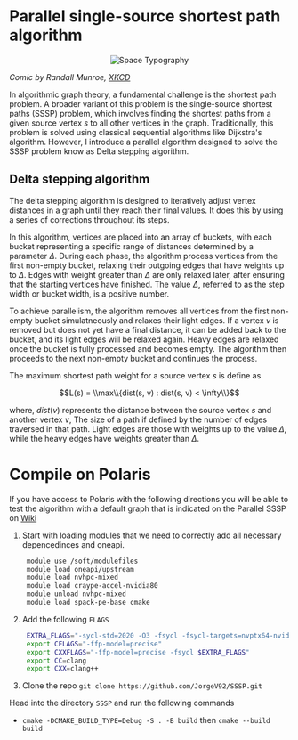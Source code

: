# Parallel single-source shortest path algorithm 

<p align="center">
  <img src="https://imgs.xkcd.com/comics/space_typography.png" alt="Space Typography">
</p>

_Comic by Randall Munroe, [XKCD](https://xkcd.com/590/)_

In algorithmic graph theory, a fundamental challenge is the shortest path problem. A broader variant of this problem is the single-source shortest paths (SSSP) problem, which involves finding the shortest paths from a given source vertex $s$ to all other vertices in the graph. Traditionally, this problem is solved using classical sequential algorithms like Dijkstra's algorithm. However, I introduce a parallel algorithm designed to solve the SSSP problem know as Delta stepping algorithm.

## Delta stepping algorithm 

The delta stepping algorithm is designed to iteratively adjust vertex distances in a graph until they reach their final values. It does this by using a series of corrections throughout its steps. 

In this algorithm, vertices are placed into an array of buckets, with each bucket representing a specific range of distances determined by a parameter $\Delta$.  During each phase, the algorithm process vertices from the first non-empty bucket, relaxing their outgoing edges that have weights up to $\Delta$. Edges with weight greater than $\Delta$ are only relaxed later, after ensuring that the starting vertices have finished. The value $\Delta$, referred to as the step width or bucket width, is a positive number.  

To achieve parallelism, the algorithm removes all vertices from the first non-empty bucket simulatneously and relaxes their light edges. If a vertex $v$ is removed but does not yet have a final distance, it can be added back to the bucket, and its light edges will be relaxed again. Heavy edges are relaxed once the bucket is fully processed and becomes empty. The algorithm then proceeds to the next non-empty bucket and continues the process. 


The maximum shortest path weight for a source vertex $s$ is define as 

$$L(s) = \\max\\{dist(s, v) : dist(s, v) < \infty\\}$$

where, $dist(v)$ represents the distance between the source vertex $s$ and another vertex $v$, The size of a path if defined by the number of edges traversed in that path. Light edges are those with weights up to the value $\Delta$, while the heavy edges have weights greater than $\Delta$.


# Compile on Polaris 

If you have access to Polaris with the following directions you will be able to test the algorithm with a default graph that is indicated on the Parallel SSSP on [Wiki](https://en.wikipedia.org/wiki/Parallel_single-source_shortest_path_algorithm)

1. Start with loading modules that we need to correctly add all necessary depencedinces and oneapi.
   ```bash
    module use /soft/modulefiles
    module load oneapi/upstream
    module load nvhpc-mixed
    module load craype-accel-nvidia80
    module unload nvhpc-mixed
    module load spack-pe-base cmake
   ```
2. Add the following `FLAGS`
   ```bash
    EXTRA_FLAGS="-sycl-std=2020 -O3 -fsycl -fsycl-targets=nvptx64-nvidia-cuda -Xsycl-target-backend --cuda-gpu-arch=sm_80"
    export CFLAGS="-ffp-model=precise"
    export CXXFLAGS="-ffp-model=precise -fsycl $EXTRA_FLAGS"
    export CC=clang
    export CXX=clang++
   ```
3. Clone the repo `git clone https://github.com/JorgeV92/SSSP.git`

Head into the directory `SSSP` and run the following commands 

- `cmake -DCMAKE_BUILD_TYPE=Debug -S . -B build` then `cmake --build build`
